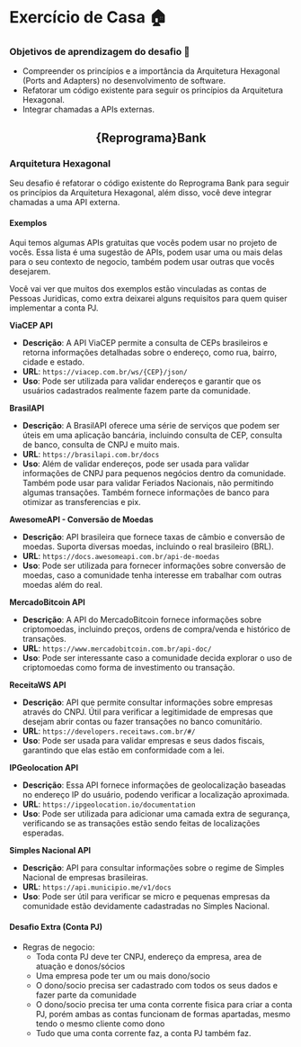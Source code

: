 # Exercício de Casa 🏠 

### Objetivos de aprendizagem do desafio 🎯

- Compreender os princípios e a importância da Arquitetura Hexagonal (Ports and Adapters) no desenvolvimento de software.
- Refatorar um código existente para seguir os princípios da Arquitetura Hexagonal.
- Integrar chamadas a APIs externas.

<h2 align=center> {Reprograma}Bank </h2>
<h3>Arquitetura Hexagonal</h3>

Seu desafio é refatorar o código existente do Reprograma Bank para seguir os princípios da Arquitetura Hexagonal, além disso, você deve integrar chamadas a uma API externa.


#### Exemplos
Aqui temos algumas APIs gratuitas que vocês podem usar no projeto de vocês. Essa lista é uma sugestão de APIs, podem usar uma ou mais delas para o seu contexto de negocio, também podem usar outras que vocês desejarem. 

Você vai ver que muitos dos exemplos estão vinculadas as contas de Pessoas Juridicas, como extra deixarei alguns requisitos para quem quiser implementar a conta PJ.

**ViaCEP API**
   - **Descrição**: A API ViaCEP permite a consulta de CEPs brasileiros e retorna informações detalhadas sobre o endereço, como rua, bairro, cidade e estado.
   - **URL**: `https://viacep.com.br/ws/{CEP}/json/`
   - **Uso**: Pode ser utilizada para validar endereços e garantir que os usuários cadastrados realmente fazem parte da comunidade.

**BrasilAPI**
   - **Descrição**: A BrasilAPI oferece uma série de serviços que podem ser úteis em uma aplicação bancária, incluindo consulta de CEP, consulta de banco, consulta de CNPJ e muito mais.
   - **URL**: `https://brasilapi.com.br/docs`
   - **Uso**: Além de validar endereços, pode ser usada para validar informações de CNPJ para pequenos negócios dentro da comunidade. Também pode usar para validar Feriados Nacionais, não permitindo algumas transações. Também fornece informações de banco para otimizar as transferencias e pix.

**AwesomeAPI - Conversão de Moedas**
   - **Descrição**: API brasileira que fornece taxas de câmbio e conversão de moedas. Suporta diversas moedas, incluindo o real brasileiro (BRL).
   - **URL**: `https://docs.awesomeapi.com.br/api-de-moedas`
   - **Uso**: Pode ser utilizada para fornecer informações sobre conversão de moedas, caso a comunidade tenha interesse em trabalhar com outras moedas além do real.

**MercadoBitcoin API**
   - **Descrição**: A API do MercadoBitcoin fornece informações sobre criptomoedas, incluindo preços, ordens de compra/venda e histórico de transações.
   - **URL**: `https://www.mercadobitcoin.com.br/api-doc/`
   - **Uso**: Pode ser interessante caso a comunidade decida explorar o uso de criptomoedas como forma de investimento ou transação.

**ReceitaWS API**
   - **Descrição**: API que permite consultar informações sobre empresas através do CNPJ. Útil para verificar a legitimidade de empresas que desejam abrir contas ou fazer transações no banco comunitário.
   - **URL**: `https://developers.receitaws.com.br/#/`
   - **Uso**: Pode ser usada para validar empresas e seus dados fiscais, garantindo que elas estão em conformidade com a lei.

**IPGeolocation API**
   - **Descrição**: Essa API fornece informações de geolocalização baseadas no endereço IP do usuário, podendo verificar a localização aproximada.
   - **URL**: `https://ipgeolocation.io/documentation`
   - **Uso**: Pode ser utilizada para adicionar uma camada extra de segurança, verificando se as transações estão sendo feitas de localizações esperadas.

**Simples Nacional API**
   - **Descrição**: API para consultar informações sobre o regime de Simples Nacional de empresas brasileiras.
   - **URL**: `https://api.municipio.me/v1/docs`
   - **Uso**: Pode ser útil para verificar se micro e pequenas empresas da comunidade estão devidamente cadastradas no Simples Nacional.


#### Desafio Extra (Conta PJ)
- Regras de negocio:
    - Toda conta PJ deve ter CNPJ, endereço da empresa, area de atuação e donos/sócios
    - Uma empresa pode ter um ou mais dono/socio
    - O dono/socio precisa ser cadastrado com todos os seus dados e fazer parte da comunidade
    - O dono/socio precisa ter uma conta corrente fisica para criar a conta PJ, porém ambas as contas funcionam de formas apartadas, mesmo tendo o mesmo cliente como dono
    - Tudo que uma conta corrente faz, a conta PJ também faz.


